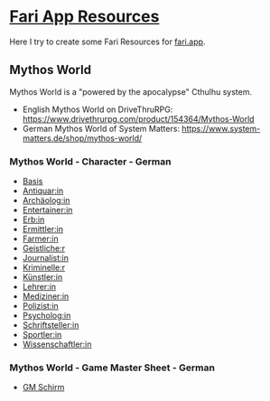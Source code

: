 # [Fari App Resources](https://m3koenig.github.io/FariAppResources)


Here I try to create some Fari Resources for [fari.app](https://www.fari.app).

## Mythos World

Mythos World is a "powered by the apocalypse" Cthulhu system.

- English Mythos World on DriveThruRPG: <https://www.drivethrurpg.com/product/154364/Mythos-World>
- German Mythos World of System Matters: <https://www.system-matters.de/shop/mythos-world/>

### Mythos World - Character - German

- [Basis](/pbta/MythosWorld/Characters/fari.MythosWorld.Char.de-DE.Basis.json)
- [Antiquar:in](/pbta/MythosWorld/Characters/fari.MythosWorld.Char.de-DE.Antiquar_in.json)
- [Archäolog:in](/pbta/MythosWorld/Characters/fari.MythosWorld.Char.de-DE.Archaeolog_in.json)
- [Entertainer:in](/pbta/MythosWorld/Characters/fari.MythosWorld.Char.de-DE.Entertainer_in.json)
- [Erb:in](/pbta/MythosWorld/Characters/fari.MythosWorld.Char.de-DE.Erb_in.json)
- [Ermittler:in](/pbta/MythosWorld/Characters/fari.MythosWorld.Char.de-DE.Ermittler_in.json)
- [Farmer:in](/pbta/MythosWorld/Characters/fari.MythosWorld.Char.de-DE.Farmer_in.json)
- [Geistliche:r](/pbta/MythosWorld/Characters/fari.MythosWorld.Char.de-DE.Geistliche_r.json)
- [Journalist:in](/pbta/MythosWorld/Characters/fari.MythosWorld.Char.de-DE.Journalist_in.json)
- [Kriminelle:r](/pbta/MythosWorld/Characters/fari.MythosWorld.Char.de-DE.Kriminelle_r.json)
- [Künstler:in](/pbta/MythosWorld/Characters/fari.MythosWorld.Char.de-DE.Kuenstler_in.json)
- [Lehrer:in](/pbta/MythosWorld/Characters/fari.MythosWorld.Char.de-DE.Lehrer_in.json)
- [Mediziner:in](/pbta/MythosWorld/Characters/fari.MythosWorld.Char.de-DE.Mediziner_in.json)
- [Polizist:in](/pbta/MythosWorld/Characters/fari.MythosWorld.Char.de-DE.Polizist_in.json)
- [Psycholog:in](/pbta/MythosWorld/Characters/fari.MythosWorld.Char.de-DE.Psycholog_in.json)
- [Schriftsteller:in](/pbta/MythosWorld/Characters/fari.MythosWorld.Char.de-DE.Schriftsteller_in.json)
- [Sportler:in](/pbta/MythosWorld/Characters/fari.MythosWorld.Char.de-DE.Sportler_in.json)
- [Wissenschaftler:in](/pbta/MythosWorld/Characters/fari.MythosWorld.Char.de-DE.Wissenschatler_in.json)

### Mythos World - Game Master Sheet - German

- [GM Schirm](/pbta/MythosWorld/GM/fari.MythosWorld.GM.de-DE.GMSheet.json)